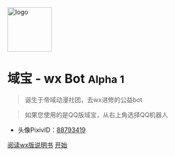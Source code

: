 <!-- _coverpage.md -->

<!-- ![logo](https://img.kookapp.cn/assets/2023-10/alpLduzSuj0bt0bt.png?x-oss-process=style/icon) -->
<img src='https://s2.loli.net/2024/03/25/7az1S5ygqD6Oemc.png' referrerpolicy="no-referrer" alt=logo width=100px/>


# 域宝 - wx Bot <small>Alpha 1</small>

>诞生于帝域动漫社团，去wx进修的公益bot

>如果您使用的是QQ版域宝，从右上角选择QQ机器人

- 头像PixivID：[88793419](https://www.pixiv.net/artworks/88793419)


[阅读wx版说明书](wx/manual.md)
[开始](/wx/?id=版本重要说明)